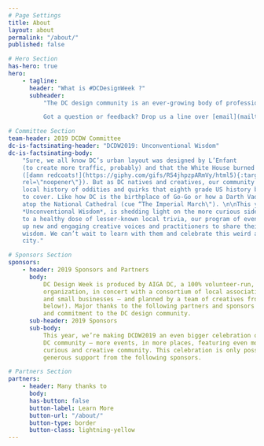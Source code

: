 ```yaml
---
# Page Settings
title: About
layout: about
permalink: "/about/"
published: false

# Hero Section
has-hero: true
hero:
    - tagline:
      header: "What is #DCDesignWeek ?"
      subheader:
          "The DC design community is an ever-growing body of professionals, makers, and voices working across disciplines to make our city more curious creative. DC Design Week is an annual celebration of this community, hosted by AIGA DC. Over the course of one week [(and a few bonus days this year!)](/carnegie-library/), our volunteer committee offers a full roster of creative events around the entire DC/Maryland/Virginia region, ranging from major keynotes with renowned graphic artists, to intimate workshops with local makers, to morning runs around the District’s murals. [Stay tuned in the coming weeks for the announcement of the full schedule of events!](#subscribe)

          Got a question or feedback? Drop us a line over [email](mailto:designweek@dc.aiga.org)."

# Committee Section
team-header: 2019 DCDW Committee
dc-is-factsinating-header: "DCDW2019: Unconventional Wisdom"
dc-is-factsinating-body:
    "Sure, we all know DC’s urban layout was designed by L’Enfant
    (to create more traffic, probably) and that the White House burned down in 1814
    ([damn redcoats!](https://giphy.com/gifs/R54jhpzpARmVy/html5){:target=\"_blank\"
    rel=\"noopener\"}). But as DC natives and creatives, our community is privy to a
    local history of oddities and quirks that eighth grade US history books tend not
    to cover. Like how DC is the birthplace of Go-Go or how a Darth Vader gargoyle sits
    atop the National Cathedral (cue “The Imperial March\"). \n\nThis year’s theme,
    *Unconventional Wisdom*, is shedding light on the more curious side of DC. In addition
    to a healthy dose of lesser-known local trivia, our program of events will lift
    up new and engaging creative voices and practitioners to share their own unconventional
    wisdom. We can’t wait to learn with them and celebrate this weird and wonderful
    city."

# Sponsors Section
sponsors:
    - header: 2019 Sponsors and Partners
      body:
          DC Design Week is produced by AIGA DC, a 100% volunteer-run, 501(c)3 nonprofit
          organization, in concert with a consortium of local associations, meetup groups,
          and small businesses — and planned by a team of creatives from our community (see
          below!). Major thanks to the following partners and sponsors for your support
          and commitment to the DC design community.
      sub-header: 2019 Sponsors
      sub-body:
          This year, we’re making DCDW2019 an even bigger celebration of the entire
          DC community — more events, in more places, featuring even more aspects of DC’s
          curious and creative community. This celebration is only possible because of the
          generous support from the following sponsors.

# Partners Section
partners:
    - header: Many thanks to
      body:
      has-button: false
      button-label: Learn More
      button-url: "/about/"
      button-type: border
      button-class: lightning-yellow
---
```

